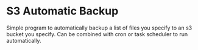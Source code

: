 # S3 Automatic Backup
Simple program to automatically backup a list of files you specify to an s3 bucket you specify. Can be combined with cron or task scheduler to run automatically.
